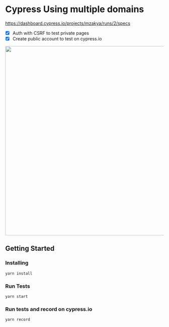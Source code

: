 # Cypress Using multiple domains
https://dashboard.cypress.io/projects/mzakya/runs/2/specs

- [x] Auth with CSRF to test private pages 
- [x] Create public account to test on cypress.io

<p align="center">
  <img src="https://recordit.co/Db9TcAYBBb.gif" width="600"/>
</p>

## Getting Started

### Installing
```
yarn install
```

### Run Tests
```
yarn start
```

### Run tests and record on cypress.io
```
yarn record
```
